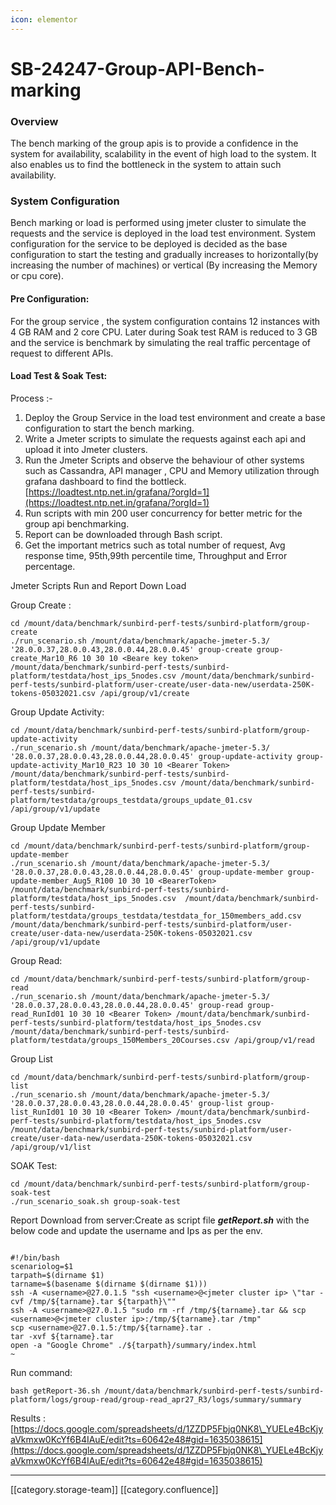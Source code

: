 ```yaml
---
icon: elementor
---
```


# SB-24247-Group-API-Bench-marking

### Overview

The bench marking of the group apis is to provide a confidence in the system for availability, scalability in the event of high load to the system. It also enables us to find the bottleneck in the system to attain such availability.

### System Configuration

Bench marking or load is performed using jmeter cluster to simulate the requests and the service is deployed in the load test environment. System configuration for the service to be deployed is decided as the base configuration to start the testing and gradually increases to horizontally(by increasing the number of machines) or vertical (By increasing the Memory or cpu core).

#### Pre Configuration:

For the group service , the system configuration contains 12 instances with 4 GB RAM and 2 core CPU. Later during Soak test RAM is reduced to 3 GB and the service is benchmark by simulating the real traffic percentage of request to different APIs.

#### Load Test & Soak Test:

Process :-

1. Deploy the Group Service in the load test environment and create a base configuration to start the bench marking.
2. Write a Jmeter scripts to simulate the requests against each api and upload it into Jmeter clusters.
3. Run the Jmeter Scripts and observe the behaviour of other systems such as Cassandra, API manager , CPU and Memory utilization through grafana dashboard to find the bottleck. [https://loadtest.ntp.net.in/grafana/?orgId=1](https://loadtest.ntp.net.in/grafana/?orgId=1)
4. Run scripts with min 200 user concurrency for better metric for the group api benchmarking.
5. Report can be downloaded through Bash script.
6. Get the important metrics such as total number of request, Avg response time, 95th,99th percentile time, Throughput and Error percentage.

Jmeter Scripts Run and Report Down Load

Group Create :

```
cd /mount/data/benchmark/sunbird-perf-tests/sunbird-platform/group-create
./run_scenario.sh /mount/data/benchmark/apache-jmeter-5.3/ '28.0.0.37,28.0.0.43,28.0.0.44,28.0.0.45' group-create group-create_Mar10_R6 10 30 10 <Beare key token> /mount/data/benchmark/sunbird-perf-tests/sunbird-platform/testdata/host_ips_5nodes.csv /mount/data/benchmark/sunbird-perf-tests/sunbird-platform/user-create/user-data-new/userdata-250K-tokens-05032021.csv /api/group/v1/create
```

Group Update Activity:

```
cd /mount/data/benchmark/sunbird-perf-tests/sunbird-platform/group-update-activity
./run_scenario.sh /mount/data/benchmark/apache-jmeter-5.3/ '28.0.0.37,28.0.0.43,28.0.0.44,28.0.0.45' group-update-activity group-update-activity_Mar10_R23 10 30 10 <Bearer Token> /mount/data/benchmark/sunbird-perf-tests/sunbird-platform/testdata/host_ips_5nodes.csv /mount/data/benchmark/sunbird-perf-tests/sunbird-platform/testdata/groups_testdata/groups_update_01.csv  /api/group/v1/update
```

Group Update Member

```
cd /mount/data/benchmark/sunbird-perf-tests/sunbird-platform/group-update-member
./run_scenario.sh /mount/data/benchmark/apache-jmeter-5.3/ '28.0.0.37,28.0.0.43,28.0.0.44,28.0.0.45' group-update-member group-update-member_Aug5_R100 10 30 10 <BearerToken> /mount/data/benchmark/sunbird-perf-tests/sunbird-platform/testdata/host_ips_5nodes.csv  /mount/data/benchmark/sunbird-perf-tests/sunbird-platform/testdata/groups_testdata/testdata_for_150members_add.csv /mount/data/benchmark/sunbird-perf-tests/sunbird-platform/user-create/user-data-new/userdata-250K-tokens-05032021.csv /api/group/v1/update
```

Group Read:

```
cd /mount/data/benchmark/sunbird-perf-tests/sunbird-platform/group-read
./run_scenario.sh /mount/data/benchmark/apache-jmeter-5.3/ '28.0.0.37,28.0.0.43,28.0.0.44,28.0.0.45' group-read group-read_RunId01 10 30 10 <Bearer Token> /mount/data/benchmark/sunbird-perf-tests/sunbird-platform/testdata/host_ips_5nodes.csv /mount/data/benchmark/sunbird-perf-tests/sunbird-platform/testdata/groups_150Members_20Courses.csv /api/group/v1/read
```

Group List

```
cd /mount/data/benchmark/sunbird-perf-tests/sunbird-platform/group-list
./run_scenario.sh /mount/data/benchmark/apache-jmeter-5.3/ '28.0.0.37,28.0.0.43,28.0.0.44,28.0.0.45' group-list group-list_RunId01 10 30 10 <Bearer Token> /mount/data/benchmark/sunbird-perf-tests/sunbird-platform/testdata/host_ips_5nodes.csv /mount/data/benchmark/sunbird-perf-tests/sunbird-platform/user-create/user-data-new/userdata-250K-tokens-05032021.csv /api/group/v1/list
```

SOAK Test:

```
cd /mount/data/benchmark/sunbird-perf-tests/sunbird-platform/group-soak-test
./run_scenario_soak.sh group-soak-test
```

Report Download from server:Create as script file _**getReport.sh**_ with the below code and update the username and Ips as per the env.

```

#!/bin/bash
scenariolog=$1
tarpath=$(dirname $1)
tarname=$(basename $(dirname $(dirname $1)))
ssh -A <username>@27.0.1.5 "ssh <username>@<jmeter cluster ip> \"tar -cvf /tmp/${tarname}.tar ${tarpath}\""
ssh -A <username>@27.0.1.5 "sudo rm -rf /tmp/${tarname}.tar && scp <username>@<jmeter cluster ip>:/tmp/${tarname}.tar /tmp"
scp <username>@27.0.1.5:/tmp/${tarname}.tar .
tar -xvf ${tarname}.tar
open -a "Google Chrome" ./${tarpath}/summary/index.html
~                                                         
```

Run command:

```
bash getReport-36.sh /mount/data/benchmark/sunbird-perf-tests/sunbird-platform/logs/group-read/group-read_apr27_R3/logs/summary/summary
```

Results : [https://docs.google.com/spreadsheets/d/1ZZDP5Fbjq0NK8\_YUELe4BcKjyaVkmxw0KcYf6B4IAuE/edit?ts=60642e48#gid=1635038615](https://docs.google.com/spreadsheets/d/1ZZDP5Fbjq0NK8\_YUELe4BcKjyaVkmxw0KcYf6B4IAuE/edit?ts=60642e48#gid=1635038615)

***

\[\[category.storage-team]] \[\[category.confluence]]

